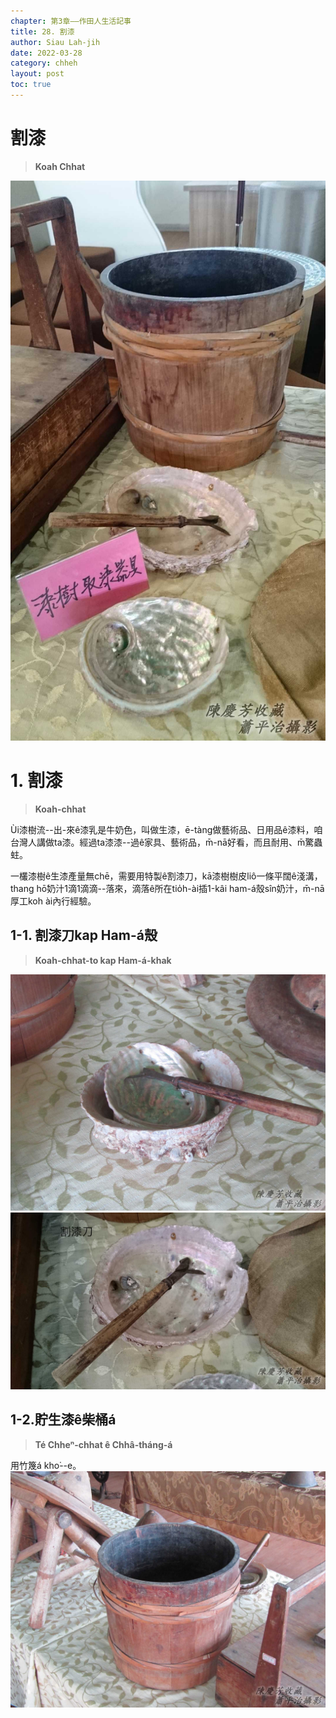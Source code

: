 ```yaml
---
chapter: 第3章——作田人生活記事
title: 28. 割漆
author: Siau Lah-jih
date: 2022-03-28
category: chheh
layout: post
toc: true
---
```


# 割漆
> **Koah Chhat**

![](../too5/17/17-18-1割漆.jpg)


# 1. 割漆
> **Koah-chhat**

Ùi漆樹流--出-來ê漆乳是牛奶色，叫做生漆，ē-tàng做藝術品、日用品ê漆料，咱台灣人講做ta漆。經過ta漆漆--過ê家具、藝術品，m̄-nā好看，而且耐用、m̄驚蟲蛀。

一欉漆樹ê生漆產量無chē，需要用特製ê割漆刀，kā漆樹樹皮liô一條平闊ê淺溝，thang hō͘奶汁1滴1滴滴--落來，滴落ê所在tio̍h-ài插1-kâi ham-á殼sîn奶汁，m̄-nā厚工koh ài內行經驗。

## 1-1. 割漆刀kap Ham-á殼
> **Koah-chhat-to kap Ham-á-khak**

![](../too5/17/17-18-2割漆.jpg)
![](../too5/17/17-18-3割漆.jpg)

## 1-2.貯生漆ê柴桶á
> **Té Chheⁿ-chhat ê Chhâ-tháng-á**

用竹篾á kho͘--e。
![](../too5/17/17-18-4割漆.jpg)